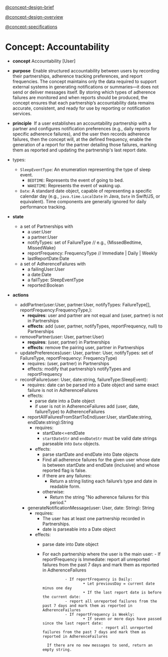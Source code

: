 [@concept-design-brief](../../background/concept-design-brief.md)

[@concept-design-overview](../../background/concept-design-overview.md)

[@concept-specifications](../../background/concept-specifications.md)

# Concept: Accountability

- **concept** Accountability [User]
- **purpose**     Enable structured accountability between users by recording their partnerships, adherence tracking preferences, and report frequencies. The concept maintains only the data required to support external systems in generating notifications or summaries—it does not send or deliver messages itself. By storing which types of adherence failures are monitored and when reports should be produced, the concept ensures that each partnership’s accountability data remains accurate, consistent, and ready for use by reporting or notification services.
- **principle**     If a user establishes an accountability partnership with a partner and configures notification preferences (e.g., daily reports for specific adherence failures), and the user then records adherence failures, then the concept will, at the defined frequency, enable the generation of a report for the partner detailing those failures, marking them as reported and updating the partnership's last report date.
- types:
	- `SleepEventType`: An enumeration representing the type of sleep event.
		- `BEDTIME`: Represents the event of going to bed.
		- `WAKETIME`: Represents the event of waking up.
	- `Date`: A standard date object, capable of representing a specific calendar day (e.g., `java.time.LocalDate` in Java, `Date` in Swift/JS, or equivalent). Time components are generally ignored for daily performance tracking.
- **state**
    - a set of Partnerships with
        - a user:User
        - a partner:User
        - notifyTypes: set of FailureType // e.g., {MissedBedtime, MissedWake}
        - reportFrequency: FrequencyType // Immediate | Daily | Weekly
        - lastReportDate:Date
    - a set of AdherenceFailures with
	    - a failingUser:User
	    - a date:Date
	    - a failType: SleepEventType
	    - reported:Boolean

- **actions**
    - addPartner(user:User, partner:User, notifyTypes: FailureType[], reportFrequency:FrequencyType,):
        - **requires**: user and partner are not equal and (user, partner) is not in Partnerships
        - **effects**: add (user, partner, notifyTypes, reportFrequency, null) to Partnerships
    - removePartner(user: User, partner:User)
        - **requires**: (user, partner) in Partnerships
        - **effects**: remove the pairing user, partner in Partnerships
    - updatePreferences(user: User, partner: User, notifyTypes: set of FailureType, reportFrequency: FrequencyType)
	    - requires: (user, partner) in Partnerships
	    - effects: modify that partnership’s notifyTypes and reportFrequency
    - recordFailure(user: User, date:string, failureType:SleepEvent):
	    - requires: date can be parsed into a Date object and same exact failure is not in AdherenceFailures
	    - effects:
		    - parse date into a Date object
		    - if user is not in AdherenceFailures add (user, date, failureType) to AdherenceFailures
		- reportAllFailuresFromStartToEnd(user:User, startDate:string, endDate:string):String
			- requires:
				- startDate<=endDate
				- `startDateStr` and `endDateStr` must be valid date strings parseable into `Date` objects.
			- effects:
				- parse startDate and endDate into Date objects
				- Find all adherence failures for the given user whose date is between startDate and endDate (inclusive) and whose reported flag is false.
				- if there are any failures:
					- Return a string listing each failure’s type and date in readable form.
				- otherwise:
					- Return the string "No adherence failures for this period."
		- generateNotificationMessage(user: User, date: String): String
			- requires:
				- The user has at least one partnership recorded in Partnerships.
				- date is parseable into a Date object
			- effects:
				- parse date into Date object
				- For each partnership where the user is the main user:
								- If reportFrequency is Immediate:
										report all unreported failures from the past 7 days and mark them as reported in AdherenceFailures

								- If reportFrequency is Daily:
										• Let previousDay = current date minus one day
										• If the last report date is before the current date:
								- report all unreported failures from the past 7 days and mark them as reported in AdherenceFailures
								- If reportFrequency is Weekly:
										• If seven or more days have passed since the last report date:
												- report all unreported failures from the past 7 days and mark them as reported in AdherenceFailures

						If there are no new messages to send, return an empty string.
